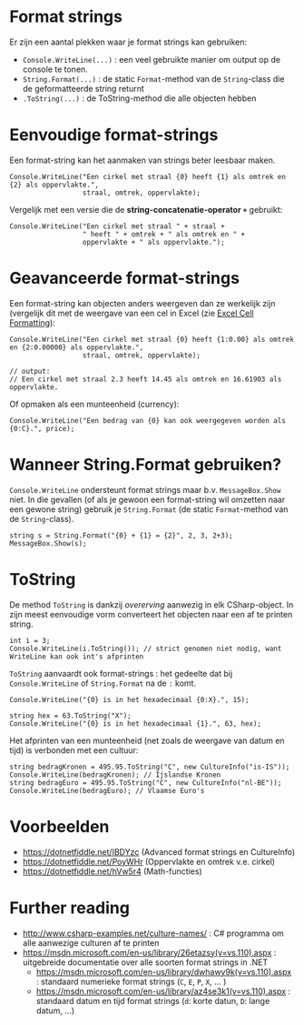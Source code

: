 # Format strings

Er zijn een aantal plekken waar je format strings kan gebruiken:

- `Console.WriteLine(...)` : een veel gebruikte manier om output op de console
  te tonen.
- `String.Format(...)` : de static `Format`-method van de `String`-class die de
  geformatteerde string returnt
- `.ToString(...)` : de ToString-method die alle objecten hebben
  
# Eenvoudige format-strings

Een format-string kan het aanmaken van strings beter leesbaar maken.

```
Console.WriteLine("Een cirkel met straal {0} heeft {1} als omtrek en {2} als oppervlakte.",
                  straal, omtrek, oppervlakte);
```

Vergelijk met een versie die de **string-concatenatie-operator `+`** gebruikt:


```
Console.WriteLine("Een cirkel met straal " + straal + 
                  " heeft " + omtrek + " als omtrek en " + 
                  oppervlakte + " als oppervlakte.");
```

# Geavanceerde format-strings

Een format-string kan objecten anders weergeven dan ze werkelijk zijn (vergelijk
dit met de weergave van een cel in Excel (zie
[Excel Cell Formatting](../Excel/CellFormatting.md)):

```
Console.WriteLine("Een cirkel met straal {0} heeft {1:0.00} als omtrek en {2:0.00000} als oppervlakte.",
                  straal, omtrek, oppervlakte);
                  
// output:
// Een cirkel met straal 2.3 heeft 14.45 als omtrek en 16.61903 als oppervlakte.
``` 

Of opmaken als een munteenheid (currency):

```
Console.WriteLine("Een bedrag van {0} kan ook weergegeven worden als {0:C}.", price);
```

# Wanneer String.Format gebruiken?

`Console.WriteLine` ondersteunt format strings maar b.v. `MessageBox.Show` niet.
In die gevallen (of als je gewoon een format-string wil omzetten naar een gewone
string) gebruik je `String.Format` (de static `Format`-method van de
`String`-class).

```
string s = String.Format("{0} + {1} = {2}", 2, 3, 2+3);
MessageBox.Show(s);
```

# ToString

De method `ToString` is dankzij *overerving* aanwezig in elk CSharp-object.
In zijn meest eenvoudige vorm converteert het objecten naar een af te printen
string.

```
int i = 3;
Console.WriteLine(i.ToString()); // strict genomen niet nodig, want WriteLine kan ook int's afprinten
```

`ToString` aanvaardt ook format-strings : het gedeelte dat bij
`Console.WriteLine` of `String.Format` na de `:` komt.

```
Console.WriteLine("{0} is in het hexadecimaal {0:X}.", 15);

string hex = 63.ToString("X");
Console.WriteLine("{0} is in het hexadecimaal {1}.", 63, hex);
```

Het afprinten van een munteenheid (net zoals de weergave van datum en tijd) is
verbonden met een cultuur:

```
string bedragKronen = 495.95.ToString("C", new CultureInfo("is-IS"));
Console.WriteLine(bedragKronen); // Ijslandse Kronen
string bedragEuro = 495.95.ToString("C", new CultureInfo("nl-BE"));
Console.WriteLine(bedragEuro); // Vlaamse Euro's
```

# Voorbeelden

- https://dotnetfiddle.net/IBDYzc (Advanced format strings en CultureInfo)
- https://dotnetfiddle.net/PoyWHr (Oppervlakte en omtrek v.e. cirkel)
- https://dotnetfiddle.net/hVw5r4 (Math-functies)

# Further reading

- http://www.csharp-examples.net/culture-names/ : C# programma om alle aanwezige
  culturen af te printen
- https://msdn.microsoft.com/en-us/library/26etazsy(v=vs.110).aspx : uitgebreide
  documentatie over alle soorten format strings in .NET
  - https://msdn.microsoft.com/en-us/library/dwhawy9k(v=vs.110).aspx : standaard
    numerieke format strings (`C`, `E`, `P`, `X`, ... )
  - https://msdn.microsoft.com/en-us/library/az4se3k1(v=vs.110).aspx : standaard
    datum en tijd format strings (`d`: korte datun, `D`: lange datum, ...)
  
